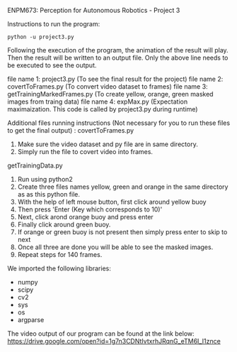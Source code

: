 ENPM673: Perception for Autonomous Robotics - Project 3

Instructions to run the program:

    python -u project3.py

Following the execution of the program, the animation of the result will play.
Then the result will be written to an output file.
Only the above line needs to be executed to see the output. 

file name 1: project3.py (To see the final result for the project)
file name 2: covertToFrames.py (To convert video dataset to frames)
file name 3: getTrainingMarkedFrames.py (To create yellow, orange, green masked images from traing data)
file name 4: expMax.py (Expectation maximaization. This code is called by project3.py during runtime)

Additional files running instructions (Not necessary for you to run these files to get the final output) :
covertToFrames.py 
1. Make sure the video dataset and py file are in same directory.
2. Simply run the file to covert video into frames.

getTrainingData.py
1. Run using python2
2. Create three files names yellow, green and orange in the same directory as as this python file.
3. With the help of left mouse button, first click around yellow buoy 
4. Then press 'Enter (Key which corresponds to 10)'
5. Next, click arond orange buoy and press enter
6. Finally click around green buoy.
7. If orange or green buoy is not present then simply press enter to skip to next
8. Once all three are done you will be able to see the masked images. 
9. Repeat steps for 140 frames.


We imported the following libraries:
* numpy
* scipy
* cv2
* sys
* os
* argparse


The video output of our program can be found at the link below:
https://drive.google.com/open?id=1g7n3CDNtIvtxrhJRqnG_eTM6I_I1znce
